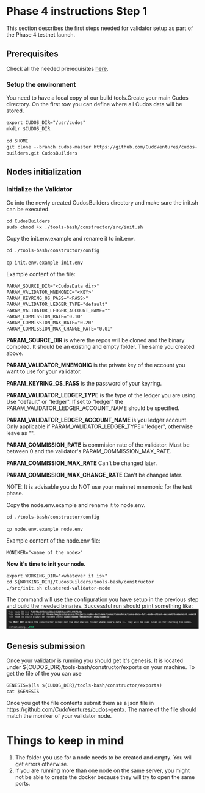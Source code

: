# Phase 4 instructions Step 1

This section describes the first steps needed for validator setup as part of the Phase 4 testnet launch.

## Prerequisites
Check all the needed prerequisites [here](./prerequisites.md).
### Setup the environment
You need to have a local copy of our build tools.Create your main Cudos directory. On the first row you can define where all Cudos data will be stored.

```
export CUDOS_DIR="/usr/cudos"
mkdir $CUDOS_DIR

cd $HOME
git clone --branch cudos-master https://github.com/CudoVentures/cudos-builders.git CudosBuilders
```

## Nodes initialization

### Initialize the Validator
Go into the newly created CudosBuilders directory and make sure the init.sh can be executed.
```
cd CudosBuilders
sudo chmod +x ./tools-bash/constructor/src/init.sh

```
Copy the init.env.example and rename it to init.env. 
```
cd ./tools-bash/constructor/config

cp init.env.example init.env
```

Example content of the file:

```
PARAM_SOURCE_DIR="<CudosData dir>" 
PARAM_VALIDATOR_MNEMONIC="<KEY>" 
PARAM_KEYRING_OS_PASS="<PASS>"
PARAM_VALIDATOR_LEDGER_TYPE="default"
PARAM_VALIDATOR_LEDGER_ACCOUNT_NAME=""
PARAM_COMMISSION_RATE="0.10" 
PARAM_COMMISSION_MAX_RATE="0.20" 
PARAM_COMMISSION_MAX_CHANGE_RATE="0.01" 
```

**PARAM_SOURCE_DIR** is where the repos will be cloned and the binary compiled. It should be an existing and empty folder. The same you created above.

**PARAM_VALIDATOR_MNEMONIC** is the private key of the account you want to use for your validator.

**PARAM_KEYRING_OS_PASS** is the password of your keyring.

**PARAM_VALIDATOR_LEDGER_TYPE** is the type of the ledger you are using. Use "default" or "ledger". If set to "ledger" the PARAM_VALIDATOR_LEDGER_ACCOUNT_NAME should be specified.

**PARAM_VALIDATOR_LEDGER_ACCOUNT_NAME** is you ledger account. Only applicable if PARAM_VALIDATOR_LEDGER_TYPE="ledger", otherwise leave as "".

**PARAM_COMMISSION_RATE** is commision rate of the validator. Must be between 0 and the validator's PARAM_COMMISSION_MAX_RATE.

**PARAM_COMMISSION_MAX_RATE**  Can't be changed later.

**PARAM_COMMISSION_MAX_CHANGE_RATE** Can't be changed later.

NOTE: It is advisable you do NOT use your mainnet mnemonic for the test phase.


Copy the node.env.example and rename it to node.env. 
```
cd ./tools-bash/constructor/config

cp node.env.example node.env
```

Example content of the node.env file:

```
MONIKER="<name of the node>"
```


**Now it's time to init your node.**

```
export WORKING_DIR="<whatever it is>"
cd ${WORKING_DIR}/CudosBuilders/tools-bash/constructor
./src/init.sh clustered-validator-node

```

The command will use the configuration you have setup in the previous step and build the needed binaries. Successful run should print something like:
<img src="./init-full.png">

<!--
If you see any additional messages or error please refer to the troubleshooting section.
-->

## Genesis submission

Once your validator is running you should get it's genesis. It is located under ${CUDOS_DIR}/tools-bash/constructor/exports on your machine. To get the file of the you can use

```
GENESIS=$(ls ${CUDOS_DIR}/tools-bash/constructor/exports)
cat $GENESIS

```
Once you get the file contents submit them as a json file in https://github.com/CudoVentures/cudos-gentx. The name of the file should match the moniker of your validator node.

# Things to keep in mind
1. The folder you use for a node needs to be created and empty. You will get errors otherwise.
2. If you are running more than one node on the same server, you might not be able to create the docker because they will try to open the same ports.

<!--
# Troubleshooting
-->